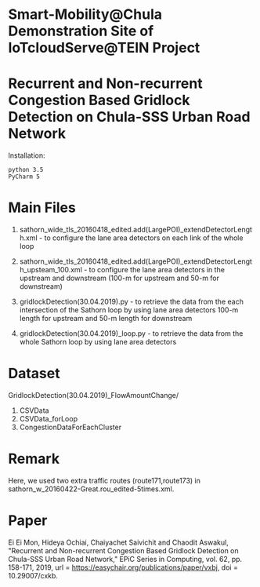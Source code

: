 # Smart-Mobility@Chula Demonstration Site of IoTcloudServe@TEIN Project

# Recurrent and Non-recurrent Congestion Based Gridlock Detection on Chula-SSS Urban Road Network
Installation:

	python 3.5 
	PyCharm 5 


Main Files 
============================================================================================
1) sathorn_wide_tls_20160418_edited.add(LargePOI)_extendDetectorLength.xml 			- to configure the lane area detectors on each link of the whole loop


2) sathorn_wide_tls_20160418_edited.add(LargePOI)_extendDetectorLength_upsteam_100.xml		- to configure the lane area detectors in the upstream and downstream (100-m for upstream and	50-m for downstream)


3) gridlockDetection(30.04.2019).py								- to retrieve the data from the each intersection of the Sathorn loop by using lane area detectors 100-m length for upstream and 50-m length for downstream

4) gridlockDetection(30.04.2019)_loop.py					- to retrieve the data from the whole Sathorn loop by using lane area detectors



Dataset
============================================================================================
GridlockDetection(30.04.2019)_FlowAmountChange/

1) CSVData		
2) CSVData_forLoop
3) CongestionDataForEachCluster



Remark
============================================================================================
Here, we used two extra traffic routes (route171,route173) in sathorn_w_20160422-Great.rou_edited-5times.xml. 

Paper
============================================================================================

Ei Ei Mon, Hideya Ochiai, Chaiyachet Saivichit and Chaodit Aswakul, "Recurrent and Non-recurrent Congestion Based Gridlock Detection on Chula-SSS Urban Road Network," EPiC Series in Computing, vol. 62, pp. 158-171, 2019, url = https://easychair.org/publications/paper/vxbj, doi = 10.29007/cxkb.
